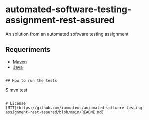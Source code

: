 # automated-software-testing-assignment-rest-assured
An solution from an automated software testing assignment

## Requeriments

- [Maven](https://maven.apache.org/)
- [Java](https://www.java.com/en/)

```

## How to run the tests

```
$ mvn test
```

# License
[MIT](https://github.com/iammateus/automated-software-testing-assignment-rest-assured/blob/main/README.md)
